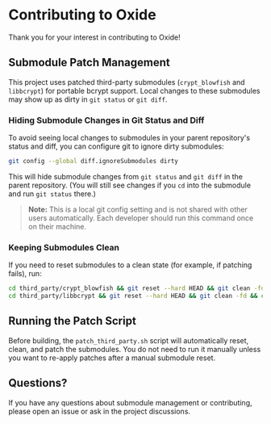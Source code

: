 # Contributing to Oxide

Thank you for your interest in contributing to Oxide!

## Submodule Patch Management

This project uses patched third-party submodules (`crypt_blowfish` and `libbcrypt`) for portable bcrypt support. Local changes to these submodules may show up as dirty in `git status` or `git diff`.

### Hiding Submodule Changes in Git Status and Diff

To avoid seeing local changes to submodules in your parent repository's status and diff, you can configure git to ignore dirty submodules:

```zsh
git config --global diff.ignoreSubmodules dirty
```

This will hide submodule changes from `git status` and `git diff` in the parent repository. (You will still see changes if you `cd` into the submodule and run `git status` there.)

> **Note:** This is a local git config setting and is not shared with other users automatically. Each developer should run this command once on their machine.

### Keeping Submodules Clean

If you need to reset submodules to a clean state (for example, if patching fails), run:

```zsh
cd third_party/crypt_blowfish && git reset --hard HEAD && git clean -fd && cd -
cd third_party/libbcrypt && git reset --hard HEAD && git clean -fd && cd -
```

## Running the Patch Script

Before building, the `patch_third_party.sh` script will automatically reset, clean, and patch the submodules. You do not need to run it manually unless you want to re-apply patches after a manual submodule reset.

## Questions?

If you have any questions about submodule management or contributing, please open an issue or ask in the project discussions.
